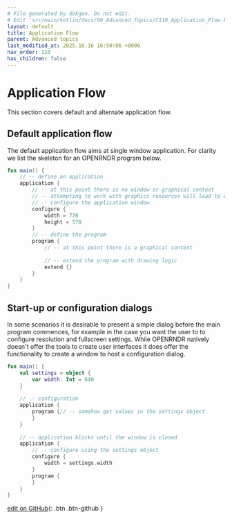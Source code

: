 ```yaml
---
# File generated by dokgen. Do not edit. 
# Edit 'src/main/kotlin/docs/90_Advanced_Topics/C110_Application_Flow.kt' instead.
layout: default
title: Application Flow
parent: Advanced topics
last_modified_at: 2025.10.16 16:50:06 +0000
nav_order: 110
has_children: false
---
```

 
# Application Flow

This section covers default and alternate application flow.

## Default application flow

The default application flow aims at single window application. 
For clarity we list the skeleton for an OPENRNDR program below. 
 
```kotlin
fun main() {
    // -- define an application
    application {
        // -- at this point there is no window or graphical context
        // -- attempting to work with graphics resources will lead to errors.
        // -- configure the application window
        configure {
            width = 770
            height = 578
        }
        // -- define the program
        program {
            // -- at this point there is a graphical context
            
            // -- extend the program with drawing logic
            extend {}
        }
    }
}
``` 
 
## Start-up or configuration dialogs

In some scenarios it is desirable to present a simple dialog before 
the main program commences, for example in the case you
want the user to to configure resolution and fullscreen settings. 
While OPENRNDR natively doesn't offer the tools to create user interfaces 
it does offer the functionality to create a window to host a 
configuration dialog. 
 
```kotlin
fun main() {
    val settings = object {
        var width: Int = 640
    }
    
    // -- configuration
    application {
        program {// -- somehow get values in the settings object
        }
    }
    
    // -- application blocks until the window is closed
    application {
        // -- configure using the settings object
        configure {
            width = settings.width
        }
        program {
        }
    }
}
``` 

[edit on GitHub](https://github.com/openrndr/openrndr-guide/blob/main/src/main/kotlin/docs/90_Advanced_Topics/C110_Application_Flow.kt){: .btn .btn-github }
